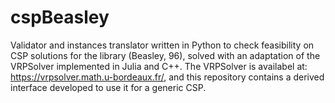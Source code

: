 # cspBeasley
Validator and instances translator written in Python to check feasibility on CSP solutions for the library (Beasley, 96), solved with an adaptation of the VRPSolver implemented in Julia and C++. The VRPSolver is availabel at: https://vrpsolver.math.u-bordeaux.fr/, and this repository contains a derived interface developed to use it for a generic CSP.
